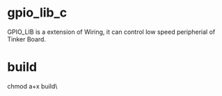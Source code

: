 # gpio_lib_c
  GPIO_LIB is a extension of Wiring, it can control low speed peripherial of Tinker Board.
# build
  chmod a+x build\

